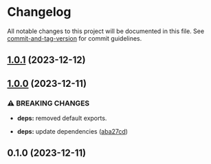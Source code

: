 # Changelog

All notable changes to this project will be documented in this file. See [commit-and-tag-version](https://github.com/absolute-version/commit-and-tag-version) for commit guidelines.

## [1.0.1](https://github.com/umatch-oficial/env-parser/compare/v1.0.0...v1.0.1) (2023-12-12)

## [1.0.0](https://github.com/umatch-oficial/env-parser/compare/v0.1.0...v1.0.0) (2023-12-11)


### ⚠ BREAKING CHANGES

* **deps:** removed default exports.

* **deps:** update dependencies ([aba27cd](https://github.com/umatch-oficial/env-parser/commit/aba27cd04ac4a279082bb45067d90686838713c9))

## 0.1.0 (2023-12-11)
